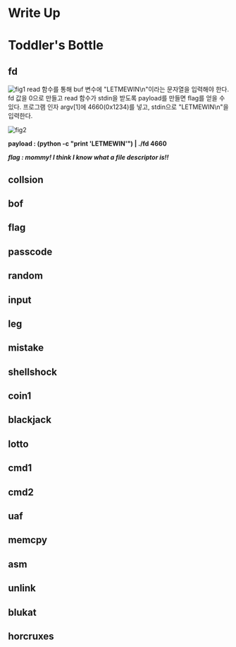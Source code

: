 Write Up
========

# Toddler's Bottle

## fd
![fig1](https://github.com/tjrkddnr/CTF/blob/master/pwnable/Toddler's%20Bottle/fd/fig1.jpg?raw=true)
read 함수를 통해 buf 변수에 "LETMEWIN\n"이라는 문자열을 입력해야 한다. fd 값을 0으로 만들고 read 함수가 stdin을 받도록 payload를 만들면 flag를 얻을 수 있다. 프로그램 인자 argv[1]에 4660(0x1234)를 넣고, stdin으로 "LETMEWIN\n"을 입력한다.


![fig2](https://github.com/tjrkddnr/CTF/blob/master/pwnable/Toddler's%20Bottle/fd/fig2.jpg?raw=true)

**payload : (python -c "print 'LETMEWIN'") | ./fd 4660**

***flag : mommy! I think I know what a file descriptor is!!***


## collsion

## bof

## flag

## passcode

## random

## input

## leg

## mistake

## shellshock

## coin1

## blackjack

## lotto

## cmd1

## cmd2

## uaf

## memcpy

## asm

## unlink

## blukat

## horcruxes
